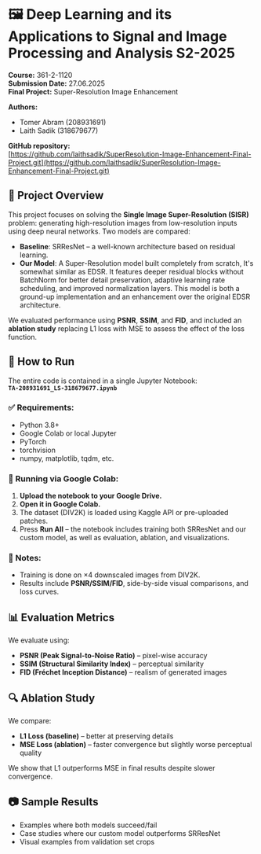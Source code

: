 # 🖼️ Deep Learning and its Applications to Signal and Image Processing and Analysis S2-2025  
**Course:** 361-2-1120  
**Submission Date:** 27.06.2025  
**Final Project:** Super-Resolution Image Enhancement  

**Authors:**  
- Tomer Abram (208931691)  
- Laith Sadik (318679677)  

**GitHub repository:**  
[https://github.com/laithsadik/SuperResolution-Image-Enhancement-Final-Project.git](https://github.com/laithsadik/SuperResolution-Image-Enhancement-Final-Project.git)


## 📌 Project Overview
This project focuses on solving the **Single Image Super-Resolution (SISR)** problem: generating high-resolution images from low-resolution inputs using deep neural networks. Two models are compared:
- **Baseline**: SRResNet – a well-known architecture based on residual learning.
- **Our Model**: A Super-Resolution model built completely from scratch, It's somewhat similar as EDSR. It features deeper residual blocks without BatchNorm for better detail preservation, adaptive learning rate scheduling, and improved normalization layers. This model is both a ground-up implementation and an enhancement over the original EDSR architecture.


We evaluated performance using **PSNR**, **SSIM**, and **FID**, and included an **ablation study** replacing L1 loss with MSE to assess the effect of the loss function.


## 🚀 How to Run
The entire code is contained in a single Jupyter Notebook:  
**`TA-208931691_LS-318679677.ipynb`**

### ✅ Requirements:
- Python 3.8+
- Google Colab or local Jupyter
- PyTorch
- torchvision
- numpy, matplotlib, tqdm, etc.

### 📂 Running via Google Colab:
1. **Upload the notebook to your Google Drive.**
2. **Open it in Google Colab.**
3. The dataset (DIV2K) is loaded using Kaggle API or pre-uploaded patches.
4. Press **Run All** – the notebook includes training both SRResNet and our custom model, as well as evaluation, ablation, and visualizations.

### 📌 Notes:
- Training is done on ×4 downscaled images from DIV2K.
- Results include **PSNR/SSIM/FID**, side-by-side visual comparisons, and loss curves.

## 📊 Evaluation Metrics
We evaluate using:
- **PSNR (Peak Signal-to-Noise Ratio)** – pixel-wise accuracy
- **SSIM (Structural Similarity Index)** – perceptual similarity
- **FID (Fréchet Inception Distance)** – realism of generated images

## 🔍 Ablation Study
We compare:
- **L1 Loss (baseline)** – better at preserving details  
- **MSE Loss (ablation)** – faster convergence but slightly worse perceptual quality  

We show that L1 outperforms MSE in final results despite slower convergence.

## 📷 Sample Results
- Examples where both models succeed/fail
- Case studies where our custom model outperforms SRResNet
- Visual examples from validation set crops

